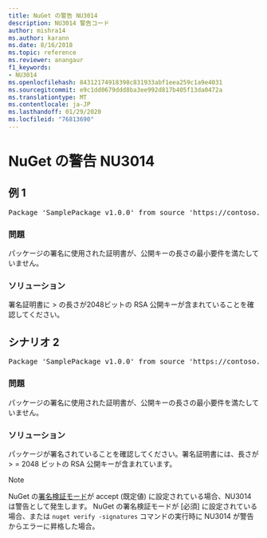 ```yaml
---
title: NuGet の警告 NU3014
description: NU3014 警告コード
author: mishra14
ms.author: karann
ms.date: 8/16/2018
ms.topic: reference
ms.reviewer: anangaur
f1_keywords:
- NU3014
ms.openlocfilehash: 84312174918398c831933abf1eea259c1a9e4031
ms.sourcegitcommit: e9c1dd0679ddd8ba3ee992d817b405f13da0472a
ms.translationtype: MT
ms.contentlocale: ja-JP
ms.lasthandoff: 01/29/2020
ms.locfileid: "76813690"
---
```

# <a name="nuget-warning-nu3014"></a>NuGet の警告 NU3014

## <a name="scenario-1"></a>例 1

<pre>Package 'SamplePackage v1.0.0' from source 'https://contoso.com/index.json': The signing certificate does not meet a minimum public key length requirement.</pre>

### <a name="issue"></a>問題

パッケージの署名に使用された証明書が、公開キーの長さの最小要件を満たしていません。


### <a name="solution"></a>ソリューション

署名証明書に > の長さが2048ビットの RSA 公開キーが含まれていることを確認してください。



## <a name="scenario-2"></a>シナリオ 2

<pre>Package 'SamplePackage v1.0.0' from source 'https://contoso.com/index.json': The primary signature's certificate does not meet a minimum public key length requirement.</pre>

### <a name="issue"></a>問題

パッケージの署名に使用された証明書が、公開キーの長さの最小要件を満たしていません。


### <a name="solution"></a>ソリューション

パッケージが署名されていることを確認してください。署名証明書には、長さが > = 2048 ビットの RSA 公開キーが含まれています。


> [!Note]
> NuGet の[署名検証モード](../../consume-packages/installing-signed-packages.md#configure-package-signature-requirements)が accept (既定値) に設定されている場合、NU3014 は警告として発生します。 NuGet の署名検証モードが [必須] に設定されている場合、または `nuget verify -signatures` コマンドの実行時に NU3014 が警告からエラーに昇格した場合。 
